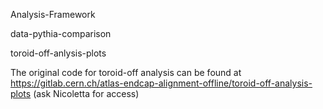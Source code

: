 Analysis-Framework

data-pythia-comparison

toroid-off-anlysis-plots




The original code for toroid-off analysis can be found at https://gitlab.cern.ch/atlas-endcap-alignment-offline/toroid-off-analysis-plots (ask Nicoletta for access)
